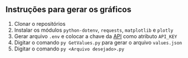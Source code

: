 ## Instruções para gerar os gráficos

1. Clonar o repositórios
2. Instalar os módulos `python-dotenv`, `requests`, `matplotlib` e `plotly`
3. Gerar arquivo `.env` e colocar a chave da [API](https://apilayer.com/marketplace/currency_data-api) como atributo `API_KEY`
4. Digitar o comando `py GetValues.py` para gerar o arquivo `values.json`
5. Digitar o comando `py <Arquivo desejado>.py`
